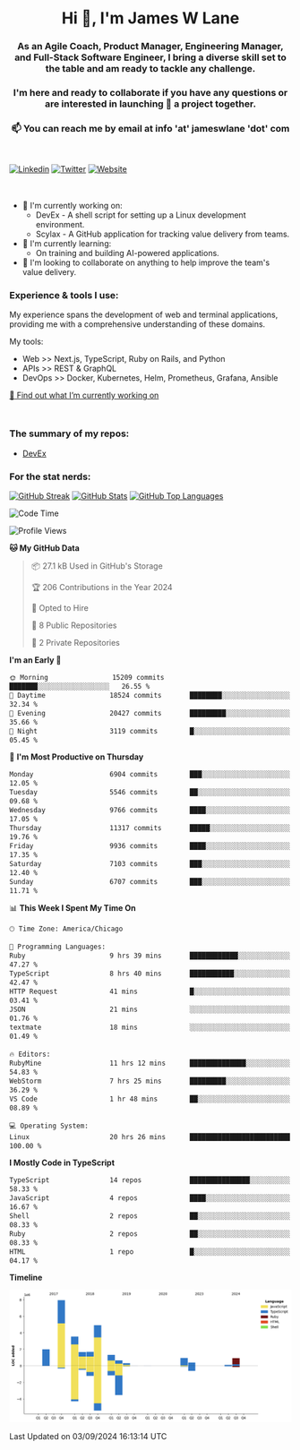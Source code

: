 <h1 align="center">Hi 👋, I'm James W Lane</h1>
<h3 align="center">As an Agile Coach, Product Manager, Engineering Manager, and Full-Stack Software Engineer, I bring a diverse skill set to the table and am ready to tackle any challenge.</h3>
<h3 align="center">I'm here and ready to collaborate if you have any questions or are interested in launching 🚀 a project together.</h3>

<div style="margin-top: 16px;" />

<h3 align="center">📫 You can reach me by email at info 'at' jameswlane 'dot' com</h3>

<div style="margin-top: 48px;" />

[![Linkedin](https://img.shields.io/badge/LinkedIn-0077B5?style=for-the-badge&logo=linkedin&logoColor=white)](https://www.linkedin.com/in/jameswlane/)
[![Twitter](https://img.shields.io/badge/Twitter-1DA1F2?style=for-the-badge&logo=twitter&logoColor=white)](https://x.com/jameswlane)
[![Website](https://img.shields.io/website?down_color=red&down_message=offline&style=for-the-badge&up_color=green&up_message=up&url=https%3A%2F%2Fwww.jameswlane.com)](https://www.jameswlane.com)

<div style="margin-top: 48px;" />

- 🔭 I'm currently working on:
  - DevEx - A shell script for setting up a Linux development environment.
  - Scylax - A GitHub application for tracking value delivery from teams.
- 🌱 I'm currently learning:
  - On training and building AI-powered applications.
- 👯 I'm looking to collaborate on anything to help improve the team's value delivery.

### Experience & tools I use:

My experience spans the development of web and terminal applications, providing me with a comprehensive understanding of these domains.

My tools:
- Web >> Next.js, TypeScript, Ruby on Rails, and Python
- APIs >> REST & GraphQL
- DevOps >> Docker, Kubernetes, Helm, Prometheus, Grafana, Ansible

[🔭 Find out what I’m currently working on](https://www.jameswlane.com/now)  

<div style="margin-top: 50px;"/>

### The summary of my repos:
- [DevEx](https://github.com/jameswlane/devex)  

### For the stat nerds:
[![GitHub Streak](https://github-readme-streak-stats.herokuapp.com?user=jameswlane&theme=tokyonight)](https://git.io/streak-stats)
[![GitHub Stats](https://github-readme-stats.vercel.app/api?username=jameswlane&show_icons=true&theme=tokyonight)](https://github-readme-stats.vercel.app)
[![GitHub Top Languages](https://github-readme-stats.vercel.app/api/top-langs?username=jameswlane&show_icons=true&locale=en&layout=compact&theme=tokyonight)](https://github-readme-stats.vercel.app)

<!--START_SECTION:waka-->
![Code Time](http://img.shields.io/badge/Code%20Time-131%20hrs-blue)

![Profile Views](http://img.shields.io/badge/Profile%20Views-0-blue)

**🐱 My GitHub Data** 

> 📦 27.1 kB Used in GitHub's Storage 
 > 
> 🏆 206 Contributions in the Year 2024
 > 
> 💼 Opted to Hire
 > 
> 📜 8 Public Repositories 
 > 
> 🔑 2 Private Repositories 
 > 
**I'm an Early 🐤** 

```text
🌞 Morning                15209 commits       ███████░░░░░░░░░░░░░░░░░░   26.55 % 
🌆 Daytime                18524 commits       ████████░░░░░░░░░░░░░░░░░   32.34 % 
🌃 Evening                20427 commits       █████████░░░░░░░░░░░░░░░░   35.66 % 
🌙 Night                  3119 commits        █░░░░░░░░░░░░░░░░░░░░░░░░   05.45 % 
```
📅 **I'm Most Productive on Thursday** 

```text
Monday                   6904 commits        ███░░░░░░░░░░░░░░░░░░░░░░   12.05 % 
Tuesday                  5546 commits        ██░░░░░░░░░░░░░░░░░░░░░░░   09.68 % 
Wednesday                9766 commits        ████░░░░░░░░░░░░░░░░░░░░░   17.05 % 
Thursday                 11317 commits       █████░░░░░░░░░░░░░░░░░░░░   19.76 % 
Friday                   9936 commits        ████░░░░░░░░░░░░░░░░░░░░░   17.35 % 
Saturday                 7103 commits        ███░░░░░░░░░░░░░░░░░░░░░░   12.40 % 
Sunday                   6707 commits        ███░░░░░░░░░░░░░░░░░░░░░░   11.71 % 
```


📊 **This Week I Spent My Time On** 

```text
🕑︎ Time Zone: America/Chicago

💬 Programming Languages: 
Ruby                     9 hrs 39 mins       ████████████░░░░░░░░░░░░░   47.27 % 
TypeScript               8 hrs 40 mins       ███████████░░░░░░░░░░░░░░   42.47 % 
HTTP Request             41 mins             █░░░░░░░░░░░░░░░░░░░░░░░░   03.41 % 
JSON                     21 mins             ░░░░░░░░░░░░░░░░░░░░░░░░░   01.76 % 
textmate                 18 mins             ░░░░░░░░░░░░░░░░░░░░░░░░░   01.49 % 

🔥 Editors: 
RubyMine                 11 hrs 12 mins      ██████████████░░░░░░░░░░░   54.83 % 
WebStorm                 7 hrs 25 mins       █████████░░░░░░░░░░░░░░░░   36.29 % 
VS Code                  1 hr 48 mins        ██░░░░░░░░░░░░░░░░░░░░░░░   08.89 % 

💻 Operating System: 
Linux                    20 hrs 26 mins      █████████████████████████   100.00 % 
```

**I Mostly Code in TypeScript** 

```text
TypeScript               14 repos            ███████████████░░░░░░░░░░   58.33 % 
JavaScript               4 repos             ████░░░░░░░░░░░░░░░░░░░░░   16.67 % 
Shell                    2 repos             ██░░░░░░░░░░░░░░░░░░░░░░░   08.33 % 
Ruby                     2 repos             ██░░░░░░░░░░░░░░░░░░░░░░░   08.33 % 
HTML                     1 repo              █░░░░░░░░░░░░░░░░░░░░░░░░   04.17 % 
```



**Timeline**

![Lines of Code chart](https://raw.githubusercontent.com/jameswlane/jameswlane/main/assets/bar_graph.png)


 Last Updated on 03/09/2024 16:13:14 UTC
<!--END_SECTION:waka-->
